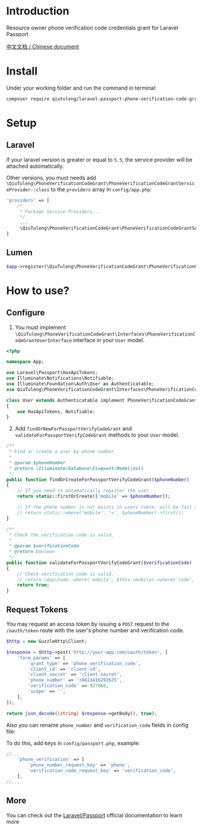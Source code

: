 # Introduction

Resource owner phone verification code credentials grant for Laravel Passport

[中文文档 / Chinese document](./README-zh-CN.md)

# Install

Under your working folder and run the command in terminal:

```bash
composer require qiutuleng/laravel-passport-phone-verification-code-grant
```

# Setup

## Laravel 

If your laravel version is greater or equal to `5.5`, the service provider will be attached automatically.

Other versions, you must needs add `\QiuTuleng\PhoneVerificationCodeGrant\PhoneVerificationCodeGrantServiceProvider::class` to the `providers` array in `config/app.php`:

```php
'providers' => [
    /*
     * Package Service Providers...
     */
     ...
     \QiuTuleng\PhoneVerificationCodeGrant\PhoneVerificationCodeGrantServiceProvider::class,
]
```

## Lumen

```php
$app->register(\QiuTuleng\PhoneVerificationCodeGrant\PhoneVerificationCodeGrantServiceProvider::class);
```

# How to use?

## Configure

1. You must implement `\QiuTuleng\PhoneVerificationCodeGrant\Interfaces\PhoneVerificationCodeGrantUserInterface` interface in your `User` model.

```php
<?php

namespace App;

use Laravel\Passport\HasApiTokens;
use Illuminate\Notifications\Notifiable;
use Illuminate\Foundation\Auth\User as Authenticatable;
use QiuTuleng\PhoneVerificationCodeGrant\Interfaces\PhoneVerificationCodeGrantUserInterface;

class User extends Authenticatable implement PhoneVerificationCodeGrantUserInterface
{
    use HasApiTokens, Notifiable;
}
```

2. Add `findOrNewForPassportVerifyCodeGrant` and `validateForPassportVerifyCodeGrant` methods to your `User` model.

```php
/**
 * Find or create a user by phone number
 *
 * @param $phoneNumber
 * @return \Illuminate\Database\Eloquent\Model|null
 */
public function findOrCreateForPassportVerifyCodeGrant($phoneNumber)
{
    // If you need to automatically register the user.
    return static::firstOrCreate(['mobile' => $phoneNumber]);

    // If the phone number is not exists in users table, will be fail to authenticate.
    // return static::where('mobile', '=', $phoneNumber)->first();
}

/**
 * Check the verification code is valid.
 *
 * @param $verificationCode
 * @return boolean
 */
public function validateForPassportVerifyCodeGrant($verificationCode)
{
    // Check verification code is valid.
    // return \App\Code::where('mobile', $this->mobile)->where('code', '=', $verificationCode)->where('expired_at', '>', now()->toDatetimeString())->exists();
    return true;
}
```


## Request Tokens

You may request an access token by issuing a `POST` request to the `/oauth/token` route with the user's phone number and verification code.

```php
$http = new GuzzleHttp\Client;

$response = $http->post('http://your-app.com/oauth/token', [
    'form_params' => [
        'grant_type' => 'phone_verification_code',
        'client_id' => 'client-id',
        'client_secret' => 'client-secret',
        'phone_number' => '+8613416292625',
        'verification_code' => 927068,
        'scope' => '',
    ],
]);

return json_decode((string) $response->getBody(), true);
```

Also you can rename `phone_number` and `verification_code` fields in config file:

To do this, add keys in `config/passport.php`, example:
```php
//...
    'phone_verification' => [
        'phone_number_request_key' => 'phone',
        'verification_code_request_key' => 'verification_code',
    ],
//...
```


## More

You can check out the [Laravel/Passport](https://laravel.com/docs/master/passport) official documentation to learn more
